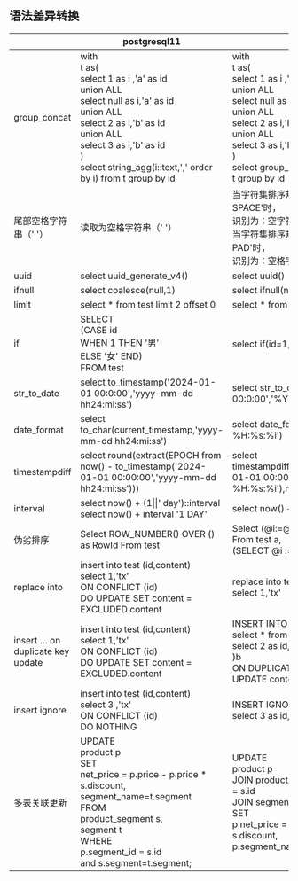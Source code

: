## 语法差异转换
|                                  | postgresql11                                                 | mysql8                                                       |
| -------------------------------- | ------------------------------------------------------------ | ------------------------------------------------------------ |
| group_concat                     | with<br/>t as(<br/>select 1 as i ,'a' as id<br/>union ALL<br/>select null as i,'a' as id<br/>union ALL<br/>select 2 as i,'b' as id<br/>union ALL<br/>select 3 as i,'b' as id<br/>)<br/>select string_agg(i::text,',' order by i)  from t  group by id | with<br/>t as(<br/>select 1 as i ,'a' as id<br/>union ALL<br/>select null as i,'a' as id<br/>union ALL<br/>select 2 as i,'b' as id<br/>union ALL<br/>select 3 as i,'b' as id<br/>)<br/>select group_concat(i SEPARATOR ',')  from t group by id |
| 尾部空格字符串（' '）            | 读取为空格字符串（' '）                                      | 当字符集排序规则的Pad_attribute='PAD SPACE'时，<br/>识别为：空字符串('',like 除外<br/>当字符集排序规则的Pad_attribute='NO PAD'时，<br/>识别为：空格字符串（' '） |
| uuid                             | select uuid_generate_v4()                                    | select uuid()                                                |
| ifnull                           | select coalesce(null,1)                                      | select ifnull(null,1)                                        |
| limit                            | select * from test limit 2 offset 0                          | select * from test limit 0,2                                 |
| if                               | SELECT   <br/>(CASE id     <br/>    WHEN 1 THEN '男'         <br/>   ELSE '女' END)<br/>FROM test | select if(id=1,'男','女') from test                          |
| str_to_date                      | select to_timestamp('2024-01-01 00:0:00','yyyy-mm-dd hh24:mi:ss') | select str_to_date('2024-01-01 00:0:00','%Y-%m-%d %H:%s:%i') |
| date_format                      | select to_char(current_timestamp,'yyyy-mm-dd hh24:mi:ss')    | select date_format(now(),'%Y-%m-%d %H:%s:%i')                |
| timestampdiff                    | select round(extract(EPOCH  from now() - to_timestamp('2024-01-01 00:00:00','yyyy-mm-dd hh24:mi:ss'))) | select timestampdiff(SECOND,str_to_date('2024-01-01 00:00:00','%Y-%m-%d %H:%s:%i'),now()) |
| interval                         | select now() + (1\|\|' day')::interval<br/>select now() + interval '1 DAY' | select  now() + interval 1 DAY                               |
| 伪劣排序                         | Select ROW_NUMBER() OVER () as RowId From test               | Select (@i:=@i+1) As RowId<br/>From test a,<br/>     (SELECT @i := 0) b |
| replace into                     | insert into test (id,content)<br/>select 1,'tx'<br/>ON CONFLICT (id)<br/>DO UPDATE SET content = EXCLUDED.content | replace into test(id,content)<br/>select 1,'tx'              |
| insert … on duplicate key update | insert into test (id,content)<br/>select 1,'tx'<br/>ON CONFLICT (id)<br/>DO UPDATE SET content = EXCLUDED.content | INSERT INTO test (id, content) <br/>select * from(<br/>select 2 as id,'tx' as content<br/>)b<br/>ON DUPLICATE KEY <br/>UPDATE content=b.content |
| insert ignore                    | insert into test (id,content)<br/>select 3 ,'tx'<br/>ON CONFLICT (id)<br/>DO NOTHING | INSERT IGNORE INTO test(id, content) <br/>select 3 as id,'tx' as content |
| 多表关联更新                     | UPDATE <br/>    product p<br/>SET <br/>    net_price = p.price - p.price * s.discount,<br/>    segment_name=t.segment<br/>FROM <br/>    product_segment s,<br/>    segment t<br/>WHERE <br/>    p.segment_id = s.id<br/>    and s.segment=t.segment; | UPDATE <br/>    product p<br/>    JOIN product_segment s ON p.segment_id = s.id<br/>    JOIN segment t ON s.segment=t.segment<br/>SET <br/>    p.net_price = p.price - p.price * s.discount,<br/>    p.segment_name=t.segment |
